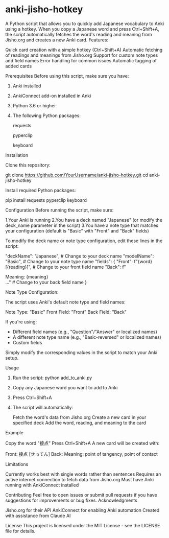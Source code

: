 # anki-jisho-hotkey

A Python script that allows you to quickly add Japanese vocabulary to Anki using a hotkey. When you copy a Japanese word and press Ctrl+Shift+A, the script automatically fetches the word's reading and meaning from Jisho.org and creates a new Anki card.
Features:

Quick card creation with a simple hotkey (Ctrl+Shift+A)
Automatic fetching of readings and meanings from Jisho.org
Support for custom note types and field names
Error handling for common issues
Automatic tagging of added cards

Prerequisites
Before using this script, make sure you have:

1. Anki installed
2. AnkiConnect add-on installed in Anki
3. Python 3.6 or higher
4. The following Python packages:

    requests
   
    pyperclip
   
    keyboard



Installation

Clone this repository:

git clone https://github.com/YourUsername/anki-jisho-hotkey.git
cd anki-jisho-hotkey

Install required Python packages:

pip install requests pyperclip keyboard

Configuration
Before running the script, make sure:

1.Your Anki is running
2.You have a deck named "Japanese" (or modify the deck_name parameter in the script)
3.You have a note type that matches your configuration (default is "Basic" with "Front" and "Back" fields)

To modify the deck name or note type configuration, edit these lines in the script:

"deckName": "Japanese",  # Change to your deck name
"modelName": "Basic",    # Change to your note type name
"fields": {
    "Front": f"{word} [{reading}]",     # Change to your front field name
    "Back": f"<div>Meaning: {meaning}</div>..."  # Change to your back field name
}

Note Type Configuration:

The script uses Anki's default note type and field names:

Note Type: "Basic"
Front Field: "Front"
Back Field: "Back"

If you're using:


- Different field names (e.g., "Question"/"Answer" or localized names)
- A different note type name (e.g., "Basic-reversed" or localized names)
- Custom fields

Simply modify the corresponding values in the script to match your Anki setup.


Usage

1. Run the script:
   python add_to_anki.py

2. Copy any Japanese word you want to add to Anki
3. Press Ctrl+Shift+A
4. The script will automatically:

    Fetch the word's data from Jisho.org
    Create a new card in your specified deck
    Add the word, reading, and meaning to the card

Example

Copy the word "接点"
Press Ctrl+Shift+A
A new card will be created with:

Front: 接点 [せってん]
Back: Meaning: point of tangency, point of contact



Limitations

Currently works best with single words rather than sentences
Requires an active internet connection to fetch data from Jisho.org
Must have Anki running with AnkiConnect installed

Contributing
Feel free to open issues or submit pull requests if you have suggestions for improvements or bug fixes.
Acknowledgments

Jisho.org for their API
AnkiConnect for enabling Anki automation
Created with assistance from Claude AI

License
This project is licensed under the MIT License - see the LICENSE file for details.
 
